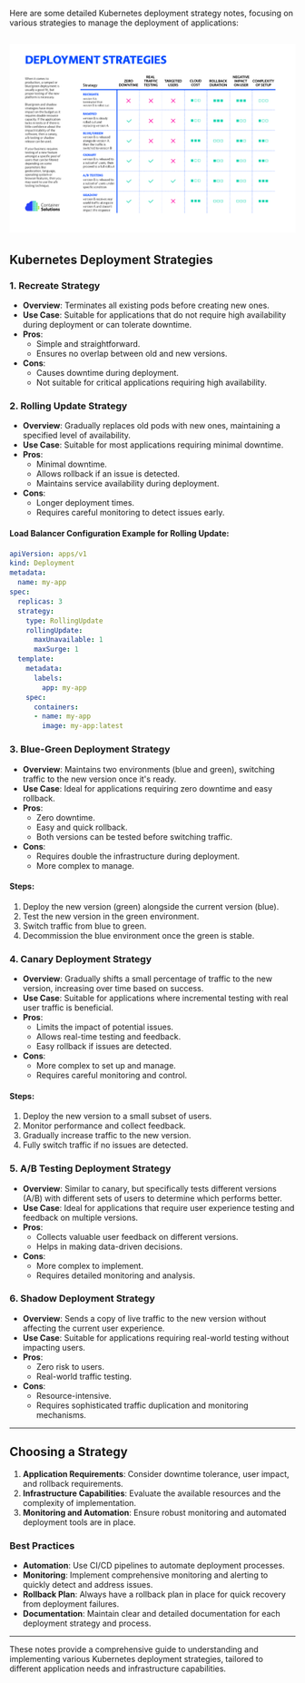 Here are some detailed Kubernetes deployment strategy notes, focusing on various strategies to manage the deployment of applications:

![alt text](image.png)
---

## Kubernetes Deployment Strategies

### 1. **Recreate Strategy**
- **Overview**: Terminates all existing pods before creating new ones.
- **Use Case**: Suitable for applications that do not require high availability during deployment or can tolerate downtime.
- **Pros**:
  - Simple and straightforward.
  - Ensures no overlap between old and new versions.
- **Cons**:
  - Causes downtime during deployment.
  - Not suitable for critical applications requiring high availability.

### 2. **Rolling Update Strategy**
- **Overview**: Gradually replaces old pods with new ones, maintaining a specified level of availability.
- **Use Case**: Suitable for most applications requiring minimal downtime.
- **Pros**:
  - Minimal downtime.
  - Allows rollback if an issue is detected.
  - Maintains service availability during deployment.
- **Cons**:
  - Longer deployment times.
  - Requires careful monitoring to detect issues early.

#### Load Balancer Configuration Example for Rolling Update:
```yaml
apiVersion: apps/v1
kind: Deployment
metadata:
  name: my-app
spec:
  replicas: 3
  strategy:
    type: RollingUpdate
    rollingUpdate:
      maxUnavailable: 1
      maxSurge: 1
  template:
    metadata:
      labels:
        app: my-app
    spec:
      containers:
      - name: my-app
        image: my-app:latest
```

### 3. **Blue-Green Deployment Strategy**
- **Overview**: Maintains two environments (blue and green), switching traffic to the new version once it's ready.
- **Use Case**: Ideal for applications requiring zero downtime and easy rollback.
- **Pros**:
  - Zero downtime.
  - Easy and quick rollback.
  - Both versions can be tested before switching traffic.
- **Cons**:
  - Requires double the infrastructure during deployment.
  - More complex to manage.

#### Steps:
1. Deploy the new version (green) alongside the current version (blue).
2. Test the new version in the green environment.
3. Switch traffic from blue to green.
4. Decommission the blue environment once the green is stable.

### 4. **Canary Deployment Strategy**
- **Overview**: Gradually shifts a small percentage of traffic to the new version, increasing over time based on success.
- **Use Case**: Suitable for applications where incremental testing with real user traffic is beneficial.
- **Pros**:
  - Limits the impact of potential issues.
  - Allows real-time testing and feedback.
  - Easy rollback if issues are detected.
- **Cons**:
  - More complex to set up and manage.
  - Requires careful monitoring and control.

#### Steps:
1. Deploy the new version to a small subset of users.
2. Monitor performance and collect feedback.
3. Gradually increase traffic to the new version.
4. Fully switch traffic if no issues are detected.

### 5. **A/B Testing Deployment Strategy**
- **Overview**: Similar to canary, but specifically tests different versions (A/B) with different sets of users to determine which performs better.
- **Use Case**: Ideal for applications that require user experience testing and feedback on multiple versions.
- **Pros**:
  - Collects valuable user feedback on different versions.
  - Helps in making data-driven decisions.
- **Cons**:
  - More complex to implement.
  - Requires detailed monitoring and analysis.

### 6. **Shadow Deployment Strategy**
- **Overview**: Sends a copy of live traffic to the new version without affecting the current user experience.
- **Use Case**: Suitable for applications requiring real-world testing without impacting users.
- **Pros**:
  - Zero risk to users.
  - Real-world traffic testing.
- **Cons**:
  - Resource-intensive.
  - Requires sophisticated traffic duplication and monitoring mechanisms.

---

## Choosing a Strategy

1. **Application Requirements**: Consider downtime tolerance, user impact, and rollback requirements.
2. **Infrastructure Capabilities**: Evaluate the available resources and the complexity of implementation.
3. **Monitoring and Automation**: Ensure robust monitoring and automated deployment tools are in place.

### Best Practices
- **Automation**: Use CI/CD pipelines to automate deployment processes.
- **Monitoring**: Implement comprehensive monitoring and alerting to quickly detect and address issues.
- **Rollback Plan**: Always have a rollback plan in place for quick recovery from deployment failures.
- **Documentation**: Maintain clear and detailed documentation for each deployment strategy and process.

---

These notes provide a comprehensive guide to understanding and implementing various Kubernetes deployment strategies, tailored to different application needs and infrastructure capabilities.